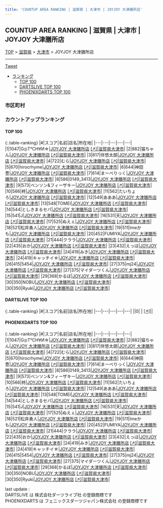 ```yaml
---
title: 'COUNTUP AREA RANKING | 滋賀県 | 大津市 | JOYJOY 大津膳所店'
---
```

## COUNTUP AREA RANKING | 滋賀県 | 大津市 | JOYJOY 大津膳所店

[TOP](/darts/rank/) > [滋賀県](/darts/rank/滋賀県/) > [大津市](/darts/rank/滋賀県/大津市/) > JOYJOY 大津膳所店

___

<a href="https://twitter.com/share?ref_src=twsrc%5Etfw" data-text="COUNTUP AREA RANKING | 滋賀県大津市JOYJOY 大津膳所店" class="twitter-share-button" data-hashtags="DARTSLIVE,PHOENIXDARTS,darts,ダーツ" data-show-count="false">Tweet</a>

* [ランキング](#カウントアップランキング)
    * [TOP 100](#top-100)
    * [DARTSLIVE TOP 100](#dartslive-top-100)
    * [PHOENIXDARTS TOP 100](#phoenixdarts-top-100)

### 市区町村

<ul>

</ul>

### カウントアップランキング

#### TOP 100



{:.table-ranking}
|#|スコア|名前|店名|所在地|
|---|---|---|---|---|
|1|1047|<span class="rank-name-pd">G◎T℃H∀И☆</span>|<a href="/darts/rank/shops/78292.html">JOYJOY 大津膳所店</a> <a href="https://vs.phoenixdarts.com/jp/shop/shopDetailInfo/s_78292?s_seq=78292">[↗]</a>|<a href="/darts/rank/滋賀県/大津市">滋賀県大津市</a>|
|2|882|<span class="rank-name-pd">猫ちゃん</span>|<a href="/darts/rank/shops/78292.html">JOYJOY 大津膳所店</a> <a href="https://vs.phoenixdarts.com/jp/shop/shopDetailInfo/s_78292?s_seq=78292">[↗]</a>|<a href="/darts/rank/滋賀県/大津市">滋賀県大津市</a>|
|3|817|<span class="rank-name-pd">伴悠太朗</span>|<a href="/darts/rank/shops/78292.html">JOYJOY 大津膳所店</a> <a href="https://vs.phoenixdarts.com/jp/shop/shopDetailInfo/s_78292?s_seq=78292">[↗]</a>|<a href="/darts/rank/滋賀県/大津市">滋賀県大津市</a>|
|4|722|<span class="rank-name-pd">むら</span>|<a href="/darts/rank/shops/78292.html">JOYJOY 大津膳所店</a> <a href="https://vs.phoenixdarts.com/jp/shop/shopDetailInfo/s_78292?s_seq=78292">[↗]</a>|<a href="/darts/rank/滋賀県/大津市">滋賀県大津市</a>|
|5|670|<span class="rank-name-pd">hirocrhyme</span>|<a href="/darts/rank/shops/78292.html">JOYJOY 大津膳所店</a> <a href="https://vs.phoenixdarts.com/jp/shop/shopDetailInfo/s_78292?s_seq=78292">[↗]</a>|<a href="/darts/rank/滋賀県/大津市">滋賀県大津市</a>|
|6|644|<span class="rank-name-pd">神田　豊</span>|<a href="/darts/rank/shops/78292.html">JOYJOY 大津膳所店</a> <a href="https://vs.phoenixdarts.com/jp/shop/shopDetailInfo/s_78292?s_seq=78292">[↗]</a>|<a href="/darts/rank/滋賀県/大津市">滋賀県大津市</a>|
|7|614|<span class="rank-name-pd">まーべりっく</span>|<a href="/darts/rank/shops/78292.html">JOYJOY 大津膳所店</a> <a href="https://vs.phoenixdarts.com/jp/shop/shopDetailInfo/s_78292?s_seq=78292">[↗]</a>|<a href="/darts/rank/滋賀県/大津市">滋賀県大津市</a>|
|8|586|<span class="rank-name-pd">0149_3413</span>|<a href="/darts/rank/shops/78292.html">JOYJOY 大津膳所店</a> <a href="https://vs.phoenixdarts.com/jp/shop/shopDetailInfo/s_78292?s_seq=78292">[↗]</a>|<a href="/darts/rank/滋賀県/大津市">滋賀県大津市</a>|
|9|573|<span class="rank-name-pd">ベンソン&amp;フィーザキー</span>|<a href="/darts/rank/shops/78292.html">JOYJOY 大津膳所店</a> <a href="https://vs.phoenixdarts.com/jp/shop/shopDetailInfo/s_78292?s_seq=78292">[↗]</a>|<a href="/darts/rank/滋賀県/大津市">滋賀県大津市</a>|
|10|566|<span class="rank-name-pd">柊</span>|<a href="/darts/rank/shops/78292.html">JOYJOY 大津膳所店</a> <a href="https://vs.phoenixdarts.com/jp/shop/shopDetailInfo/s_78292?s_seq=78292">[↗]</a>|<a href="/darts/rank/滋賀県/大津市">滋賀県大津市</a>|
|11|562|<span class="rank-name-pd">たいちょろ</span>|<a href="/darts/rank/shops/78292.html">JOYJOY 大津膳所店</a> <a href="https://vs.phoenixdarts.com/jp/shop/shopDetailInfo/s_78292?s_seq=78292">[↗]</a>|<a href="/darts/rank/滋賀県/大津市">滋賀県大津市</a>|
|12|549|<span class="rank-name-pd">あああ</span>|<a href="/darts/rank/shops/78292.html">JOYJOY 大津膳所店</a> <a href="https://vs.phoenixdarts.com/jp/shop/shopDetailInfo/s_78292?s_seq=78292">[↗]</a>|<a href="/darts/rank/滋賀県/大津市">滋賀県大津市</a>|
|13|548|<span class="rank-name-pd">TOMEI</span>|<a href="/darts/rank/shops/78292.html">JOYJOY 大津膳所店</a> <a href="https://vs.phoenixdarts.com/jp/shop/shopDetailInfo/s_78292?s_seq=78292">[↗]</a>|<a href="/darts/rank/滋賀県/大津市">滋賀県大津市</a>|
|14|544|<span class="rank-name-pd">としきまるセパ</span>|<a href="/darts/rank/shops/78292.html">JOYJOY 大津膳所店</a> <a href="https://vs.phoenixdarts.com/jp/shop/shopDetailInfo/s_78292?s_seq=78292">[↗]</a>|<a href="/darts/rank/滋賀県/大津市">滋賀県大津市</a>|
|15|541|<span class="rank-name-pd">J</span>|<a href="/darts/rank/shops/78292.html">JOYJOY 大津膳所店</a> <a href="https://vs.phoenixdarts.com/jp/shop/shopDetailInfo/s_78292?s_seq=78292">[↗]</a>|<a href="/darts/rank/滋賀県/大津市">滋賀県大津市</a>|
|16|531|<span class="rank-name-pd">天</span>|<a href="/darts/rank/shops/78292.html">JOYJOY 大津膳所店</a> <a href="https://vs.phoenixdarts.com/jp/shop/shopDetailInfo/s_78292?s_seq=78292">[↗]</a>|<a href="/darts/rank/滋賀県/大津市">滋賀県大津市</a>|
|17|525|<span class="rank-name-pd">ぬえぇ</span>|<a href="/darts/rank/shops/78292.html">JOYJOY 大津膳所店</a> <a href="https://vs.phoenixdarts.com/jp/shop/shopDetailInfo/s_78292?s_seq=78292">[↗]</a>|<a href="/darts/rank/滋賀県/大津市">滋賀県大津市</a>|
|18|521|<span class="rank-name-pd">松井勇人</span>|<a href="/darts/rank/shops/78292.html">JOYJOY 大津膳所店</a> <a href="https://vs.phoenixdarts.com/jp/shop/shopDetailInfo/s_78292?s_seq=78292">[↗]</a>|<a href="/darts/rank/滋賀県/大津市">滋賀県大津市</a>|
|19|511|<span class="rank-name-pd">Imeかも</span>|<a href="/darts/rank/shops/78292.html">JOYJOY 大津膳所店</a> <a href="https://vs.phoenixdarts.com/jp/shop/shopDetailInfo/s_78292?s_seq=78292">[↗]</a>|<a href="/darts/rank/滋賀県/大津市">滋賀県大津市</a>|
|20|452|<span class="rank-name-pd">FUMIYA</span>|<a href="/darts/rank/shops/78292.html">JOYJOY 大津膳所店</a> <a href="https://vs.phoenixdarts.com/jp/shop/shopDetailInfo/s_78292?s_seq=78292">[↗]</a>|<a href="/darts/rank/滋賀県/大津市">滋賀県大津市</a>|
|21|444|<span class="rank-name-pd">クララ</span>|<a href="/darts/rank/shops/78292.html">JOYJOY 大津膳所店</a> <a href="https://vs.phoenixdarts.com/jp/shop/shopDetailInfo/s_78292?s_seq=78292">[↗]</a>|<a href="/darts/rank/滋賀県/大津市">滋賀県大津市</a>|
|22|435|<span class="rank-name-pd">おか</span>|<a href="/darts/rank/shops/78292.html">JOYJOY 大津膳所店</a> <a href="https://vs.phoenixdarts.com/jp/shop/shopDetailInfo/s_78292?s_seq=78292">[↗]</a>|<a href="/darts/rank/滋賀県/大津市">滋賀県大津市</a>|
|23|432|<span class="rank-name-pd">えっほ</span>|<a href="/darts/rank/shops/78292.html">JOYJOY 大津膳所店</a> <a href="https://vs.phoenixdarts.com/jp/shop/shopDetailInfo/s_78292?s_seq=78292">[↗]</a>|<a href="/darts/rank/滋賀県/大津市">滋賀県大津市</a>|
|24|419|<span class="rank-name-pd">みき</span>|<a href="/darts/rank/shops/78292.html">JOYJOY 大津膳所店</a> <a href="https://vs.phoenixdarts.com/jp/shop/shopDetailInfo/s_78292?s_seq=78292">[↗]</a>|<a href="/darts/rank/滋賀県/大津市">滋賀県大津市</a>|
|24|419|<span class="rank-name-pd">キャッチイ☆</span>|<a href="/darts/rank/shops/78292.html">JOYJOY 大津膳所店</a> <a href="https://vs.phoenixdarts.com/jp/shop/shopDetailInfo/s_78292?s_seq=78292">[↗]</a>|<a href="/darts/rank/滋賀県/大津市">滋賀県大津市</a>|
|26|415|<span class="rank-name-pd">5454</span>|<a href="/darts/rank/shops/78292.html">JOYJOY 大津膳所店</a> <a href="https://vs.phoenixdarts.com/jp/shop/shopDetailInfo/s_78292?s_seq=78292">[↗]</a>|<a href="/darts/rank/滋賀県/大津市">滋賀県大津市</a>|
|27|375|<span class="rank-name-pd">mj24</span>|<a href="/darts/rank/shops/78292.html">JOYJOY 大津膳所店</a> <a href="https://vs.phoenixdarts.com/jp/shop/shopDetailInfo/s_78292?s_seq=78292">[↗]</a>|<a href="/darts/rank/滋賀県/大津市">滋賀県大津市</a>|
|27|375|<span class="rank-name-pd">マイダーツくん</span>|<a href="/darts/rank/shops/78292.html">JOYJOY 大津膳所店</a> <a href="https://vs.phoenixdarts.com/jp/shop/shopDetailInfo/s_78292?s_seq=78292">[↗]</a>|<a href="/darts/rank/滋賀県/大津市">滋賀県大津市</a>|
|29|368|<span class="rank-name-pd">かるぼ</span>|<a href="/darts/rank/shops/78292.html">JOYJOY 大津膳所店</a> <a href="https://vs.phoenixdarts.com/jp/shop/shopDetailInfo/s_78292?s_seq=78292">[↗]</a>|<a href="/darts/rank/滋賀県/大津市">滋賀県大津市</a>|
|30|350|<span class="rank-name-pd">NOBU</span>|<a href="/darts/rank/shops/78292.html">JOYJOY 大津膳所店</a> <a href="https://vs.phoenixdarts.com/jp/shop/shopDetailInfo/s_78292?s_seq=78292">[↗]</a>|<a href="/darts/rank/滋賀県/大津市">滋賀県大津市</a>|
|30|350|<span class="rank-name-pd">Ryuki</span>|<a href="/darts/rank/shops/78292.html">JOYJOY 大津膳所店</a> <a href="https://vs.phoenixdarts.com/jp/shop/shopDetailInfo/s_78292?s_seq=78292">[↗]</a>|<a href="/darts/rank/滋賀県/大津市">滋賀県大津市</a>|


#### DARTSLIVE TOP 100



{:.table-ranking}
|#|スコア|名前|店名|所在地|
|---|---|---|---|---|
||0|<span class="rank-name-dl"> </span>|<a href="/darts/rank/shops/.html"></a> <a href="">[↗]</a>|<a href="/darts/rank//"></a>|


#### PHOENIXDARTS TOP 100



{:.table-ranking}
|#|スコア|名前|店名|所在地|
|---|---|---|---|---|
|1|1047|<span class="rank-name-pd">G◎T℃H∀И☆</span>|<a href="/darts/rank/shops/78292.html">JOYJOY 大津膳所店</a> <a href="https://vs.phoenixdarts.com/jp/shop/shopDetailInfo/s_78292?s_seq=78292">[↗]</a>|<a href="/darts/rank/滋賀県/大津市">滋賀県大津市</a>|
|2|882|<span class="rank-name-pd">猫ちゃん</span>|<a href="/darts/rank/shops/78292.html">JOYJOY 大津膳所店</a> <a href="https://vs.phoenixdarts.com/jp/shop/shopDetailInfo/s_78292?s_seq=78292">[↗]</a>|<a href="/darts/rank/滋賀県/大津市">滋賀県大津市</a>|
|3|817|<span class="rank-name-pd">伴悠太朗</span>|<a href="/darts/rank/shops/78292.html">JOYJOY 大津膳所店</a> <a href="https://vs.phoenixdarts.com/jp/shop/shopDetailInfo/s_78292?s_seq=78292">[↗]</a>|<a href="/darts/rank/滋賀県/大津市">滋賀県大津市</a>|
|4|722|<span class="rank-name-pd">むら</span>|<a href="/darts/rank/shops/78292.html">JOYJOY 大津膳所店</a> <a href="https://vs.phoenixdarts.com/jp/shop/shopDetailInfo/s_78292?s_seq=78292">[↗]</a>|<a href="/darts/rank/滋賀県/大津市">滋賀県大津市</a>|
|5|670|<span class="rank-name-pd">hirocrhyme</span>|<a href="/darts/rank/shops/78292.html">JOYJOY 大津膳所店</a> <a href="https://vs.phoenixdarts.com/jp/shop/shopDetailInfo/s_78292?s_seq=78292">[↗]</a>|<a href="/darts/rank/滋賀県/大津市">滋賀県大津市</a>|
|6|644|<span class="rank-name-pd">神田　豊</span>|<a href="/darts/rank/shops/78292.html">JOYJOY 大津膳所店</a> <a href="https://vs.phoenixdarts.com/jp/shop/shopDetailInfo/s_78292?s_seq=78292">[↗]</a>|<a href="/darts/rank/滋賀県/大津市">滋賀県大津市</a>|
|7|614|<span class="rank-name-pd">まーべりっく</span>|<a href="/darts/rank/shops/78292.html">JOYJOY 大津膳所店</a> <a href="https://vs.phoenixdarts.com/jp/shop/shopDetailInfo/s_78292?s_seq=78292">[↗]</a>|<a href="/darts/rank/滋賀県/大津市">滋賀県大津市</a>|
|8|586|<span class="rank-name-pd">0149_3413</span>|<a href="/darts/rank/shops/78292.html">JOYJOY 大津膳所店</a> <a href="https://vs.phoenixdarts.com/jp/shop/shopDetailInfo/s_78292?s_seq=78292">[↗]</a>|<a href="/darts/rank/滋賀県/大津市">滋賀県大津市</a>|
|9|573|<span class="rank-name-pd">ベンソン&amp;フィーザキー</span>|<a href="/darts/rank/shops/78292.html">JOYJOY 大津膳所店</a> <a href="https://vs.phoenixdarts.com/jp/shop/shopDetailInfo/s_78292?s_seq=78292">[↗]</a>|<a href="/darts/rank/滋賀県/大津市">滋賀県大津市</a>|
|10|566|<span class="rank-name-pd">柊</span>|<a href="/darts/rank/shops/78292.html">JOYJOY 大津膳所店</a> <a href="https://vs.phoenixdarts.com/jp/shop/shopDetailInfo/s_78292?s_seq=78292">[↗]</a>|<a href="/darts/rank/滋賀県/大津市">滋賀県大津市</a>|
|11|562|<span class="rank-name-pd">たいちょろ</span>|<a href="/darts/rank/shops/78292.html">JOYJOY 大津膳所店</a> <a href="https://vs.phoenixdarts.com/jp/shop/shopDetailInfo/s_78292?s_seq=78292">[↗]</a>|<a href="/darts/rank/滋賀県/大津市">滋賀県大津市</a>|
|12|549|<span class="rank-name-pd">あああ</span>|<a href="/darts/rank/shops/78292.html">JOYJOY 大津膳所店</a> <a href="https://vs.phoenixdarts.com/jp/shop/shopDetailInfo/s_78292?s_seq=78292">[↗]</a>|<a href="/darts/rank/滋賀県/大津市">滋賀県大津市</a>|
|13|548|<span class="rank-name-pd">TOMEI</span>|<a href="/darts/rank/shops/78292.html">JOYJOY 大津膳所店</a> <a href="https://vs.phoenixdarts.com/jp/shop/shopDetailInfo/s_78292?s_seq=78292">[↗]</a>|<a href="/darts/rank/滋賀県/大津市">滋賀県大津市</a>|
|14|544|<span class="rank-name-pd">としきまるセパ</span>|<a href="/darts/rank/shops/78292.html">JOYJOY 大津膳所店</a> <a href="https://vs.phoenixdarts.com/jp/shop/shopDetailInfo/s_78292?s_seq=78292">[↗]</a>|<a href="/darts/rank/滋賀県/大津市">滋賀県大津市</a>|
|15|541|<span class="rank-name-pd">J</span>|<a href="/darts/rank/shops/78292.html">JOYJOY 大津膳所店</a> <a href="https://vs.phoenixdarts.com/jp/shop/shopDetailInfo/s_78292?s_seq=78292">[↗]</a>|<a href="/darts/rank/滋賀県/大津市">滋賀県大津市</a>|
|16|531|<span class="rank-name-pd">天</span>|<a href="/darts/rank/shops/78292.html">JOYJOY 大津膳所店</a> <a href="https://vs.phoenixdarts.com/jp/shop/shopDetailInfo/s_78292?s_seq=78292">[↗]</a>|<a href="/darts/rank/滋賀県/大津市">滋賀県大津市</a>|
|17|525|<span class="rank-name-pd">ぬえぇ</span>|<a href="/darts/rank/shops/78292.html">JOYJOY 大津膳所店</a> <a href="https://vs.phoenixdarts.com/jp/shop/shopDetailInfo/s_78292?s_seq=78292">[↗]</a>|<a href="/darts/rank/滋賀県/大津市">滋賀県大津市</a>|
|18|521|<span class="rank-name-pd">松井勇人</span>|<a href="/darts/rank/shops/78292.html">JOYJOY 大津膳所店</a> <a href="https://vs.phoenixdarts.com/jp/shop/shopDetailInfo/s_78292?s_seq=78292">[↗]</a>|<a href="/darts/rank/滋賀県/大津市">滋賀県大津市</a>|
|19|511|<span class="rank-name-pd">Imeかも</span>|<a href="/darts/rank/shops/78292.html">JOYJOY 大津膳所店</a> <a href="https://vs.phoenixdarts.com/jp/shop/shopDetailInfo/s_78292?s_seq=78292">[↗]</a>|<a href="/darts/rank/滋賀県/大津市">滋賀県大津市</a>|
|20|452|<span class="rank-name-pd">FUMIYA</span>|<a href="/darts/rank/shops/78292.html">JOYJOY 大津膳所店</a> <a href="https://vs.phoenixdarts.com/jp/shop/shopDetailInfo/s_78292?s_seq=78292">[↗]</a>|<a href="/darts/rank/滋賀県/大津市">滋賀県大津市</a>|
|21|444|<span class="rank-name-pd">クララ</span>|<a href="/darts/rank/shops/78292.html">JOYJOY 大津膳所店</a> <a href="https://vs.phoenixdarts.com/jp/shop/shopDetailInfo/s_78292?s_seq=78292">[↗]</a>|<a href="/darts/rank/滋賀県/大津市">滋賀県大津市</a>|
|22|435|<span class="rank-name-pd">おか</span>|<a href="/darts/rank/shops/78292.html">JOYJOY 大津膳所店</a> <a href="https://vs.phoenixdarts.com/jp/shop/shopDetailInfo/s_78292?s_seq=78292">[↗]</a>|<a href="/darts/rank/滋賀県/大津市">滋賀県大津市</a>|
|23|432|<span class="rank-name-pd">えっほ</span>|<a href="/darts/rank/shops/78292.html">JOYJOY 大津膳所店</a> <a href="https://vs.phoenixdarts.com/jp/shop/shopDetailInfo/s_78292?s_seq=78292">[↗]</a>|<a href="/darts/rank/滋賀県/大津市">滋賀県大津市</a>|
|24|419|<span class="rank-name-pd">みき</span>|<a href="/darts/rank/shops/78292.html">JOYJOY 大津膳所店</a> <a href="https://vs.phoenixdarts.com/jp/shop/shopDetailInfo/s_78292?s_seq=78292">[↗]</a>|<a href="/darts/rank/滋賀県/大津市">滋賀県大津市</a>|
|24|419|<span class="rank-name-pd">キャッチイ☆</span>|<a href="/darts/rank/shops/78292.html">JOYJOY 大津膳所店</a> <a href="https://vs.phoenixdarts.com/jp/shop/shopDetailInfo/s_78292?s_seq=78292">[↗]</a>|<a href="/darts/rank/滋賀県/大津市">滋賀県大津市</a>|
|26|415|<span class="rank-name-pd">5454</span>|<a href="/darts/rank/shops/78292.html">JOYJOY 大津膳所店</a> <a href="https://vs.phoenixdarts.com/jp/shop/shopDetailInfo/s_78292?s_seq=78292">[↗]</a>|<a href="/darts/rank/滋賀県/大津市">滋賀県大津市</a>|
|27|375|<span class="rank-name-pd">mj24</span>|<a href="/darts/rank/shops/78292.html">JOYJOY 大津膳所店</a> <a href="https://vs.phoenixdarts.com/jp/shop/shopDetailInfo/s_78292?s_seq=78292">[↗]</a>|<a href="/darts/rank/滋賀県/大津市">滋賀県大津市</a>|
|27|375|<span class="rank-name-pd">マイダーツくん</span>|<a href="/darts/rank/shops/78292.html">JOYJOY 大津膳所店</a> <a href="https://vs.phoenixdarts.com/jp/shop/shopDetailInfo/s_78292?s_seq=78292">[↗]</a>|<a href="/darts/rank/滋賀県/大津市">滋賀県大津市</a>|
|29|368|<span class="rank-name-pd">かるぼ</span>|<a href="/darts/rank/shops/78292.html">JOYJOY 大津膳所店</a> <a href="https://vs.phoenixdarts.com/jp/shop/shopDetailInfo/s_78292?s_seq=78292">[↗]</a>|<a href="/darts/rank/滋賀県/大津市">滋賀県大津市</a>|
|30|350|<span class="rank-name-pd">NOBU</span>|<a href="/darts/rank/shops/78292.html">JOYJOY 大津膳所店</a> <a href="https://vs.phoenixdarts.com/jp/shop/shopDetailInfo/s_78292?s_seq=78292">[↗]</a>|<a href="/darts/rank/滋賀県/大津市">滋賀県大津市</a>|
|30|350|<span class="rank-name-pd">Ryuki</span>|<a href="/darts/rank/shops/78292.html">JOYJOY 大津膳所店</a> <a href="https://vs.phoenixdarts.com/jp/shop/shopDetailInfo/s_78292?s_seq=78292">[↗]</a>|<a href="/darts/rank/滋賀県/大津市">滋賀県大津市</a>|


<div class="footer border-top border-gray-light mt-5 pt-3 text-right text-gray">
    last update : <span style="font-weight: italic" id="foot_last_modified"></span><br />
    DARTSLIVE は 株式会社ダーツライブ社 の登録商標です<br />
    PHOENIXDARTS は フェニックスダーツジャパン株式会社 の登録商標です<br />
</div>

<script src="https://cdnjs.cloudflare.com/ajax/libs/jquery.tablesorter/2.31.3/js/jquery.tablesorter.min.js" integrity="sha512-qzgd5cYSZcosqpzpn7zF2ZId8f/8CHmFKZ8j7mU4OUXTNRd5g+ZHBPsgKEwoqxCtdQvExE5LprwwPAgoicguNg==" crossorigin="anonymous" referrerpolicy="no-referrer"></script>
<link rel="stylesheet" href="https://cdnjs.cloudflare.com/ajax/libs/jquery.tablesorter/2.31.3/css/theme.default.min.css" integrity="sha512-wghhOJkjQX0Lh3NSWvNKeZ0ZpNn+SPVXX1Qyc9OCaogADktxrBiBdKGDoqVUOyhStvMBmJQ8ZdMHiR3wuEq8+w==" crossorigin="anonymous" referrerpolicy="no-referrer" />
<script>
$(function() {
    $(".table-ranking").tablesorter({sortList:[[0, 0]]});
    $("#foot_last_modified").text(formatDate(new Date(document.lastModified), 'yyyy-MM-dd HH:mm:ss'));
});
</script>

<script async src="https://platform.twitter.com/widgets.js" charset="utf-8"></script>